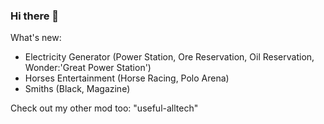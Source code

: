 ### Hi there 👋
What's new:
- Electricity Generator (Power Station, Ore Reservation, Oil Reservation, Wonder:'Great Power Station')
- Horses Entertainment (Horse Racing, Polo Arena)
- Smiths (Black, Magazine)

Check out my other mod too: "useful-alltech"
